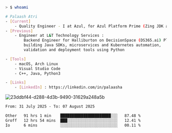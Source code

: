 ```sh
> $ whoami

# Palaash Atri
- [Current]
    - Quality Engineer - I at Azul, for Azul Platform Prime (Zing JDK and OptHub Cloud-Native Compiler)
- [Previous]
    - Engineer at L&T Technology Services :
        Backend Engineer for Halliburton on DecisionSpace (DS365.ai) Platform team,
        building Java SDKs, microservices and Kubernetes automation,
        validation and deployment tools using Python

- [Tools]
    - macOS, Arch Linux
    - Visual Studio Code
    - C++, Java, Python3

- [Links]
    - [LinkedIn] : https://linkedin.com/in/palaasha 

```
![23ddbf44-d288-4d3b-9490-31629a248a5b](https://github.com/user-attachments/assets/e8f7d8c9-2427-40a3-b819-73b167b77e19)


<!--START_SECTION:waka-->

```txt
From: 31 July 2025 - To: 07 August 2025

Other   91 hrs 1 min    ██████████████████████░░░   87.48 %
Groff   12 hrs 54 mins  ███░░░░░░░░░░░░░░░░░░░░░░   12.41 %
Io      6 mins          ░░░░░░░░░░░░░░░░░░░░░░░░░   00.11 %
```

<!--END_SECTION:waka-->
